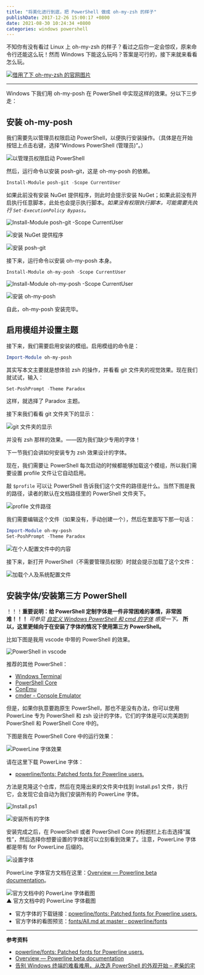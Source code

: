 ```yaml
---
title: "将美化进行到底，把 PowerShell 做成 oh-my-zsh 的样子"
publishDate: 2017-12-26 15:00:17 +0800
date: 2021-08-30 10:24:34 +0800
categories: windows powershell
---
```


不知你有没有看过 Linux 上 oh-my-zsh 的样子？看过之后你一定会惊叹，原来命令行还能这么玩！然而 Windows 下能这么玩吗？答案是可行的，接下来就来看看怎么玩。

[![借用了下 oh-my-zsh 的官网图片](/static/posts/2017-12-26-13-04-12.png)](https://github.com/robbyrussell/oh-my-zsh)

---

Windows 下我们用 oh-my-posh 在 PowerShell 中实现这样的效果。分以下三步走：

<p id="toc"></p>

## 安装 oh-my-posh

我们需要先以管理员权限启动 PowerShell，以便执行安装操作。（具体是在开始按钮上点击右键，选择“Windows PowerShell (管理员)”。）

![以管理员权限启动 PowerShell](/static/posts/2017-12-26-13-09-02.png)

然后，运行命令以安装 posh-git，这是 oh-my-posh 的依赖。

```powershell
Install-Module posh-git -Scope CurrentUser
```

如果此前没有安装 NuGet 提供程序，则此时会提示安装 NuGet；如果此前没有开启执行任意脚本，此处也会提示执行脚本。*如果没有权限执行脚本，可能需要先执行 `Set-ExecutionPolicy Bypass`。*

![Install-Module posh-git -Scope CurrentUser](/static/posts/2017-12-26-13-18-55.png)

![安装 NuGet 提供程序](/static/posts/2017-12-26-13-14-23.png)

![安装 posh-git](/static/posts/2017-12-26-13-17-03.png)

接下来，运行命令以安装 oh-my-posh 本身。

```powershell
Install-Module oh-my-posh -Scope CurrentUser
```

![Install-Module oh-my-posh -Scope CurrentUser](/static/posts/2017-12-26-13-18-16.png)

![安装 oh-my-posh](/static/posts/2017-12-26-13-17-16.png)

自此，oh-my-posh 安装完毕。

## 启用模组并设置主题

接下来，我们需要启用安装的模组。启用模组的命令是：

```powershell
Import-Module oh-my-posh
```

其实写本文主要就是想体验 zsh 的操作，并看看 git 文件夹的视觉效果。现在我们就试试，输入：

```powershell
Set-PoshPrompt -Theme Paradox
```

这样，就选择了 Paradox 主题。

<!-- （注意，oh-my-posh 更新后，命令从 `Set-Theme` 变成了 `Set-PoshPrompt -Theme`。）

然后按一下空格，按一下 Tab。会发现这时已经可以用方向键来选择参数了！原生 PowerShell 可没有这个功能啊！

![选择主题](/static/posts/2017-12-26-13-27-38.png)

我们选择 `Agnoster` 主题。（这些主题都是 oh-my-posh 带给我们的。） -->

接下来我们看看 git 文件夹下的显示：

![git 文件夹的显示](/static/posts/2017-12-26-13-30-05.png)

并没有 zsh 那样的效果。——因为我们缺少专用的字体！

下一节我们会讲如何安装专为 zsh 效果设计的字体。

现在，我们需要让 PowerShell 每次启动的时候都能够加载这个模组，所以我们需要设置 profile 文件让它自动启用。

敲 `$profile` 可以让 PowerShell 告诉我们这个文件的路径是什么。当然下图是我的路径，读者的默认在文档路径里的 PowerShell 文件夹下。

![profile 文件路径](/static/posts/2017-12-26-13-21-46.png)

我们需要编辑这个文件（如果没有，手动创建一个），然后在里面写下那一句话：

```powershell
Import-Module oh-my-posh
Set-PoshPrompt -Theme Paradox
```

![在个人配置文件中的内容](/static/posts/2019-12-18-13-36-33.png)

接下来，新打开 PowerShell（不需要管理员权限）时就会提示加载了这个文件：

![加载个人及系统配置文件](/static/posts/2017-12-26-13-24-35.png)

## 安装字体/安装第三方 PowerShell

！！！**重要说明：给 PowerShell 定制字体是一件非常困难的事情，非常困难！！！** *可参见 [自定义 Windows PowerShell 和 cmd 的字体](/post/customize-fonts-of-command-window) 感受一下。* **所以，这里更倾向于在安装了字体的情况下使用第三方 PowerShell。**

比如下图是我用 vscode 中带的 PowerShell 的效果。

![PowerShell in vscode](/static/posts/2017-12-26-15-01-52.png)

推荐的其他 PowerShell：

- [Windows Terminal](https://www.microsoft.com/store/productId/9N0DX20HK701)
- [PowerShell Core](https://github.com/PowerShell/PowerShell)
- [ConEmu](https://www.fosshub.com/ConEmu.html)
- [cmder - Console Emulator](http://cmder.net/)

但是，如果你执意要跑原生 PowerShell，那也不是没有办法，你可以使用 PowerLine 专为 PowerShell 和 zsh 设计的字体，它们的字体是可以完美跑到 PowerShell 和 PowerShell Core 中的。

下图是我在 PowerShell Core 中的运行效果：

![PowerLine 字体效果](/static/posts/2019-12-18-13-47-07.png)

请在这里下载 PowerLine 字体：

- [powerline/fonts: Patched fonts for Powerline users.](https://github.com/powerline/fonts)

方法是克隆这个仓库，然后在克隆出来的文件夹中找到 Install.ps1 文件，执行它，会发现它会自动为我们安装所有的 PowerLine 字体。

![Install.ps1](/static/posts/2019-12-18-13-39-31.png)

![安装所有的字体](/static/posts/2019-12-18-13-41-05.png)

安装完成之后，在 PowerShell 或者 PowerShell Core 的标题栏上右击选择“属性”，然后选择你想要设置的字体就可以立刻看到效果了。注意，PowerLine 字体都是带有 for PowerLine 后缀的。

![设置字体](/static/posts/2019-12-18-13-45-44.png)

PowerLine 字体官方文档在这里：[Overview — Powerline beta documentation](https://powerline.readthedocs.io/en/master/overview.html)。

![官方文档中的 PowerLine 字体截图](/static/posts/2017-12-26-13-38-19.png)  
▲ 官方文档中的 PowerLine 字体截图

- 官方字体的下载链接：[powerline/fonts: Patched fonts for Powerline users.](https://github.com/powerline/fonts)
- 官方字体的看图预览：[fonts/All.md at master · powerline/fonts](https://github.com/powerline/fonts/blob/master/samples/All.md)

---

**参考资料**

- [powerline/fonts: Patched fonts for Powerline users.](https://github.com/powerline/fonts)
- [Overview — Powerline beta documentation](https://powerline.readthedocs.io/en/master/overview.html)
- [告别 Windows 终端的难看难用，从改造 PowerShell 的外观开始 – 老柴的宅](https://chaishiwei.com/blog/1621.html)
